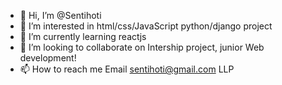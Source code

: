 - 👋 Hi, I’m @Sentihoti 
- 👀 I’m interested in html/css/JavaScript python/django project
- 🌱 I’m currently learning reactjs
- 💞️ I’m looking to collaborate on Intership project, junior Web development!
- 📫 How to reach me Email sentihoti@gmail.com LLP

<!---
Sentihoti/Sentihoti is a ✨ special ✨ repository because its `README.md` (this file) appears on your GitHub profile.
You can click the Preview link to take a look at your changes.
--->

